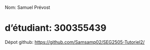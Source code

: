 Nom: Samuel Prévost
# d’étudiant: 300355439
Dépot github: https://github.com/Samsamp02/SEG2505-Tutoriel2/
